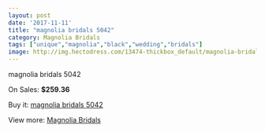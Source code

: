 ```yaml
---
layout: post
date: '2017-11-11'
title: "magnolia bridals 5042"
category: Magnolia Bridals
tags: ["unique","magnolia","black","wedding","bridals"]
image: http://img.hectodress.com/13474-thickbox_default/magnolia-bridals-5042.jpg
---
```

magnolia bridals 5042

On Sales: **$259.36**
<a href="https://www.hectodress.com/magnolia-bridals/6517-magnolia-bridals-5042.html"><amp-img layout="responsive" width="600" height="600" src="//img.hectodress.com/13474-thickbox_default/magnolia-bridals-5042.jpg" alt="magnolia bridals 5042 0" /></a>
<a href="https://www.hectodress.com/magnolia-bridals/6517-magnolia-bridals-5042.html"><amp-img layout="responsive" width="600" height="600" src="//img.hectodress.com/13476-thickbox_default/magnolia-bridals-5042.jpg" alt="magnolia bridals 5042 1" /></a>
<a href="https://www.hectodress.com/magnolia-bridals/6517-magnolia-bridals-5042.html"><amp-img layout="responsive" width="600" height="600" src="//img.hectodress.com/13475-thickbox_default/magnolia-bridals-5042.jpg" alt="magnolia bridals 5042 2" /></a>

Buy it: [magnolia bridals 5042](https://www.hectodress.com/magnolia-bridals/6517-magnolia-bridals-5042.html "magnolia bridals 5042")

View more: [Magnolia Bridals](https://www.hectodress.com/110-magnolia-bridals "Magnolia Bridals")